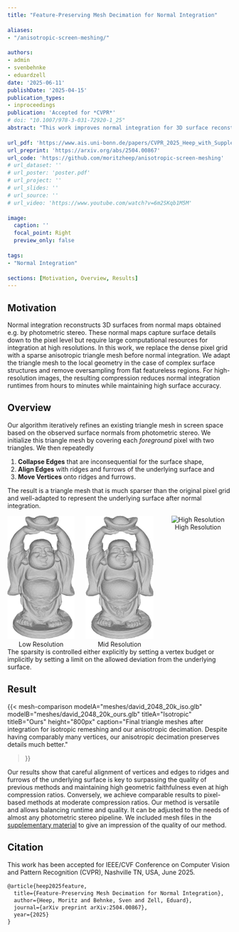 ```yaml
---
title: "Feature-Preserving Mesh Decimation for Normal Integration"

aliases:
- "/anisotropic-screen-meshing/"

authors:
- admin
- svenbehnke
- eduardzell
date: '2025-06-11'
publishDate: '2025-04-15'
publication_types:
- inproceedings
publication: 'Accepted for *CVPR*'
# doi: "10.1007/978-3-031-72920-1_25"
abstract: "This work improves normal integration for 3D surface reconstruction by replacing dense pixel grids with sparse anisotropic triangle meshes. By adapting mesh density to local geometry -- preserving detail in complex areas while simplifying flat regions -- we achieve significant compression. This reduces processing time from hours to minutes for high-resolution images while maintaining accuracy"

url_pdf: 'https://www.ais.uni-bonn.de/papers/CVPR_2025_Heep_with_Supplementary.pdf'
url_preprint: 'https://arxiv.org/abs/2504.00867'
url_code: 'https://github.com/moritzheep/anisotropic-screen-meshing'
# url_dataset: ''
# url_poster: 'poster.pdf'
# url_project: ''
# url_slides: ''
# url_source: ''
# url_video: 'https://www.youtube.com/watch?v=6m2SKqb1M5M'

image:
  caption: ''
  focal_point: Right
  preview_only: false

tags:
- "Normal Integration"

sections: [Motivation, Overview, Results]
---
```

## Motivation
Normal integration reconstructs 3D surfaces from normal maps obtained e.g. by photometric stereo. These normal maps capture surface details down to the pixel level but require large computational resources for integration at high resolutions. In this work, we replace the dense pixel grid with a sparse anisotropic triangle mesh before normal integration. We adapt the triangle mesh to the local geometry in the case of complex surface structures and remove oversampling from flat featureless regions.
For high-resolution images, the resulting compression reduces normal integration runtimes from hours to minutes while maintaining high surface accuracy.
## Overview
Our algorithm iteratively refines an existing triangle mesh in screen space based on the observed surface normals from photometric stereo. We initialize this triangle mesh by covering each *foreground* pixel with two triangles. We then repeatedly

1. **Collapse Edges** that are inconsequential for the surface shape,
2. **Align Edges** with ridges and furrows of the underlying surface and
2. **Move Vertices** onto ridges and furrows.

The result is a triangle mesh that is much sparser than the original pixel grid and well-adapted to represent the underlying surface after normal integration. 
<div style="display: flex; justify-content: space-between;">
  <figure style="width: 30%; margin: 0; text-align: center;">
    <img src="figures/image_cv01_rot000_anisotropic_GT_low.svg" alt="Low Resolution" style="width: 100%;">
    <figcaption>Low Resolution</figcaption>
  </figure>
  <figure style="width: 30%; margin: 0; text-align: center;">
    <img src="figures/image_cv01_rot000_anisotropic_GT_mid.svg" alt="Mid Resolution" style="width: 100%;">
    <figcaption>Mid Resolution</figcaption>
  </figure>
  <figure style="width: 30%; margin: 0; text-align: center;">
    <img src="figures/image_cv01_rot000_anisotropic_GT_high.svg" alt="High Resolution" style="width: 100%;">
    <figcaption>High Resolution</figcaption>
  </figure>
</div>
The sparsity is controlled either explicitly by setting a vertex budget or implicitly by setting a limit on the allowed deviation from the underlying surface.

## Result
{{< mesh-comparison 
    modelA="meshes/david_2048_20k_iso.glb" 
    modelB="meshes/david_2048_20k_ours.glb" 
    titleA="Isotropic" 
    titleB="Ours"
    height="800px"
    caption="Final triangle meshes after integration for isotropic remeshing and our anisotropic decimation. Despite having comparably many vertices, our anisotropic decimation preserves details much better."
>}}

Our results show that careful alignment of vertices and edges to ridges and furrows of the underlying surface is key to surpassing the quality of previous methods and maintaining high geometric faithfulness even at high compression ratios. Conversely, we achieve comparable results to pixel-based methods at moderate compression ratios. Our method is versatile and allows balancing runtime and quality. It can be adjusted to the needs of almost any photometric stereo pipeline. We included mesh files in the [supplementary material](https://drive.google.com/uc?export=download&id=1VaV_LrEw-LG2u2VpW7cDcjJjfyHCDcxh) to give an impression of the quality of our method.

## Citation
This work has been accepted for IEEE/CVF Conference on Computer Vision and Pattern Recognition (CVPR), Nashville TN, USA, June 2025.

```
@article{heep2025feature,
  title={Feature-Preserving Mesh Decimation for Normal Integration},
  author={Heep, Moritz and Behnke, Sven and Zell, Eduard},
  journal={arXiv preprint arXiv:2504.00867},
  year={2025}
}
```
